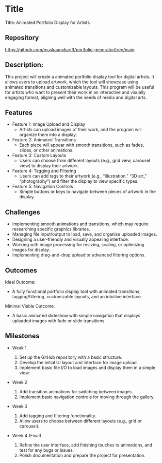 # Title
Title: Animated Portfolio Display for Artists

## Repository
https://github.com/muskaanshariff/portfolio-generator/tree/main

## Description:
This project will create a animated portfolio display tool for digital artists. It allows users to upload artwork, which the tool will showcase using animated transitions and customizable layouts. This program will be useful for artists who want to present their work in an interactive and visually engaging format, aligning well with the needs of media and digital arts.

## Features
- Feature 1: Image Upload and Display
	- Artists can upload images of their work, and the program will organize them into a display.
- Feature 2: Animated Transitions
	- Each piece will appear with smooth transitions, such as fades, slides, or other animations.
- Feature 3: Custom Layouts
	- Users can choose from different layouts (e.g., grid view, carousel view) to display their artwork.
- Feature 4: Tagging and Filtering
  - Users can add tags to their artwork (e.g., “illustration,” “3D art,” “photography”) and filter the display to view specific types.
- Feature 5: Navigation Controls
  - Simple buttons or keys to navigate between pieces of artwork in the display.

## Challenges
- Implementing smooth animations and transitions, which may require researching specific graphics libraries.
- Managing file input/output to load, save, and organize uploaded images.
- Designing a user-friendly and visually appealing interface.
- Working with image processing for resizing, scaling, or optimizing images for display.
- Implementing drag-and-drop upload or advanced filtering options.

## Outcomes
Ideal Outcome:
- A fully functional portfolio display tool with animated transitions, tagging/filtering, customizable layouts, and an intuitive interface.

Minimal Viable Outcome:
- A basic animated slideshow with simple navigation that displays uploaded images with fade or slide transitions.

## Milestones

- Week 1
  1. Set up the GitHub repository with a basic structure.
  2. Develop the initial UI layout and interface for image upload.
  3. Implement basic file I/O to load images and display them in a simple view.

- Week 2
  1. Add transition animations for switching between images.
  2. Implement basic navigation controls for moving through the gallery.

- Week 3
  1. Add tagging and filtering functionality.
  2. Allow users to choose between different layouts (e.g., grid or carousel).

- Week 4 (Final)
  1. Refine the user interface, add finishing touches to animations, and test for any bugs or issues.
  2. Polish documentation and prepare the project for presentation.